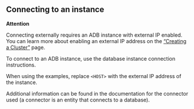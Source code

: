 ## Connecting to an instance

<warn>

**Attention**

Connecting externally requires an ADB instance with external IP enabled. You can learn more about enabling an external IP address on the [“Creating a Cluster”](../../quick-start/create-adb) page.

<warn>

To connect to an ADB instance, use the database instance connection instructions.

When using the examples, replace `<HOST>` with the external IP address of the instance.

Additional information can be found in the documentation for the connector used (a connector is an entity that connects to a database).
